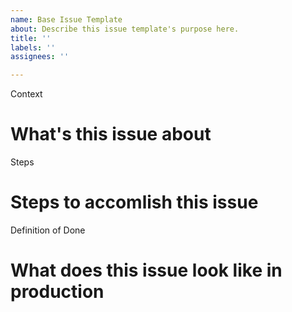 ```yaml
---
name: Base Issue Template
about: Describe this issue template's purpose here.
title: ''
labels: ''
assignees: ''

---
```


Context
# What's this issue about

Steps
# Steps to accomlish this issue
Definition of Done
# What does this issue look like in production
